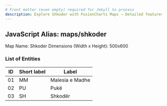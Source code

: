 ```yaml
---
# Front matter (even empty) required for Jekyll to process
description: Explore Shkoder with FusionCharts Maps – Detailed features for seamless integration. Try now & enhance your data visualization today! 
---
```


## JavaScript Alias: maps/shkoder

Map Name: Shkoder
Dimensions (Width x Height): 500x600





### List of Entities

ID | Short label | Label
---|---|---|
01|MM|Malesia e Madhe
02|PU|Pukë
03|SH|Shkodër

